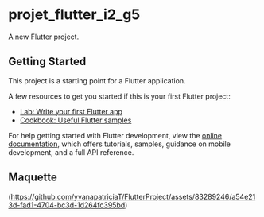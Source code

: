 # projet_flutter_i2_g5

A new Flutter project.

## Getting Started

This project is a starting point for a Flutter application.

A few resources to get you started if this is your first Flutter project:

- [Lab: Write your first Flutter app](https://docs.flutter.dev/get-started/codelab)
- [Cookbook: Useful Flutter samples](https://docs.flutter.dev/cookbook)

For help getting started with Flutter development, view the
[online documentation](https://docs.flutter.dev/), which offers tutorials,
samples, guidance on mobile development, and a full API reference.

## Maquette
(https://github.com/yvanapatriciaT/FlutterProject/assets/83289246/a54e213d-fad1-4704-bc3d-1d264fc395bd)
